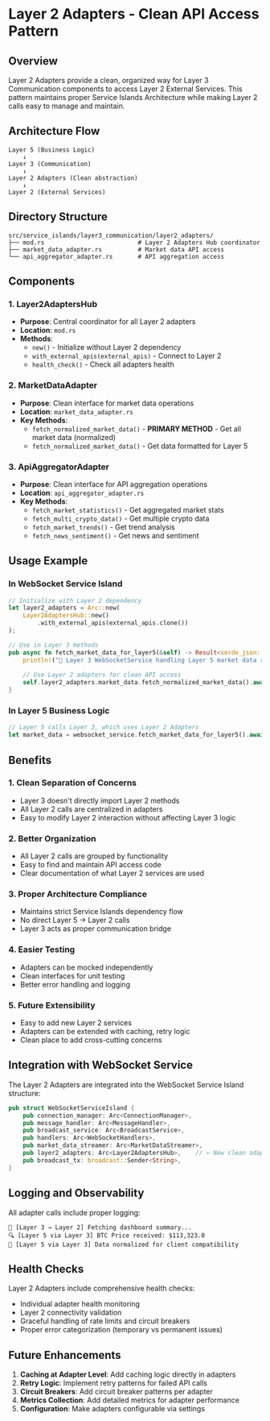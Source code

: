 # Layer 2 Adapters - Clean API Access Pattern

## Overview

Layer 2 Adapters provide a clean, organized way for Layer 3 Communication components to access Layer 2 External Services. This pattern maintains proper Service Islands Architecture while making Layer 2 calls easy to manage and maintain.

## Architecture Flow

```
Layer 5 (Business Logic)
    ↓
Layer 3 (Communication)
    ↓
Layer 2 Adapters (Clean abstraction)
    ↓
Layer 2 (External Services)
```

## Directory Structure

```
src/service_islands/layer3_communication/layer2_adapters/
├── mod.rs                          # Layer 2 Adapters Hub coordinator
├── market_data_adapter.rs          # Market data API access
└── api_aggregator_adapter.rs       # API aggregation access
```

## Components

### 1. Layer2AdaptersHub
- **Purpose**: Central coordinator for all Layer 2 adapters
- **Location**: `mod.rs`
- **Methods**:
  - `new()` - Initialize without Layer 2 dependency
  - `with_external_apis(external_apis)` - Connect to Layer 2
  - `health_check()` - Check all adapters health

### 2. MarketDataAdapter
- **Purpose**: Clean interface for market data operations
- **Location**: `market_data_adapter.rs`
- **Key Methods**:
    - `fetch_normalized_market_data()` - **PRIMARY METHOD** - Get all market data (normalized)
  - `fetch_normalized_market_data()` - Get data formatted for Layer 5

### 3. ApiAggregatorAdapter
- **Purpose**: Clean interface for API aggregation operations
- **Location**: `api_aggregator_adapter.rs`
- **Key Methods**:
  - `fetch_market_statistics()` - Get aggregated market stats
  - `fetch_multi_crypto_data()` - Get multiple crypto data
  - `fetch_market_trends()` - Get trend analysis
  - `fetch_news_sentiment()` - Get news and sentiment

## Usage Example

### In WebSocket Service Island

```rust
// Initialize with Layer 2 dependency
let layer2_adapters = Arc::new(
    Layer2AdaptersHub::new()
        .with_external_apis(external_apis.clone())
);

// Use in Layer 3 methods
pub async fn fetch_market_data_for_layer5(&self) -> Result<serde_json::Value> {
    println!("🔄 Layer 3 WebSocketService handling Layer 5 market data request...");
    
    // Use Layer 2 adapters for clean API access
    self.layer2_adapters.market_data.fetch_normalized_market_data().await
}
```

### In Layer 5 Business Logic

```rust
// Layer 5 calls Layer 3, which uses Layer 2 Adapters
let market_data = websocket_service.fetch_market_data_for_layer5().await?;
```

## Benefits

### 1. **Clean Separation of Concerns**
- Layer 3 doesn't directly import Layer 2 methods
- All Layer 2 calls are centralized in adapters
- Easy to modify Layer 2 interaction without affecting Layer 3 logic

### 2. **Better Organization**
- All Layer 2 calls are grouped by functionality
- Easy to find and maintain API access code
- Clear documentation of what Layer 2 services are used

### 3. **Proper Architecture Compliance**
- Maintains strict Service Islands dependency flow
- No direct Layer 5 → Layer 2 calls
- Layer 3 acts as proper communication bridge

### 4. **Easier Testing**
- Adapters can be mocked independently
- Clean interfaces for unit testing
- Better error handling and logging

### 5. **Future Extensibility**
- Easy to add new Layer 2 services
- Adapters can be extended with caching, retry logic
- Clean place to add cross-cutting concerns

## Integration with WebSocket Service

The Layer 2 Adapters are integrated into the WebSocket Service Island structure:

```rust
pub struct WebSocketServiceIsland {
    pub connection_manager: Arc<ConnectionManager>,
    pub message_handler: Arc<MessageHandler>,
    pub broadcast_service: Arc<BroadcastService>,
    pub handlers: Arc<WebSocketHandlers>,
    pub market_data_streamer: Arc<MarketDataStreamer>,
    pub layer2_adapters: Arc<Layer2AdaptersHub>,    // ← New clean adapter access
    pub broadcast_tx: broadcast::Sender<String>,
}
```

## Logging and Observability

All adapter calls include proper logging:

```
🔄 [Layer 3 → Layer 2] Fetching dashboard summary...
🔍 [Layer 5 via Layer 3] BTC Price received: $113,323.0
🔧 [Layer 5 via Layer 3] Data normalized for client compatibility
```

## Health Checks

Layer 2 Adapters include comprehensive health checks:
- Individual adapter health monitoring
- Layer 2 connectivity validation  
- Graceful handling of rate limits and circuit breakers
- Proper error categorization (temporary vs permanent issues)

## Future Enhancements

1. **Caching at Adapter Level**: Add caching logic directly in adapters
2. **Retry Logic**: Implement retry patterns for failed API calls
3. **Circuit Breakers**: Add circuit breaker patterns per adapter
4. **Metrics Collection**: Add detailed metrics for adapter performance
5. **Configuration**: Make adapters configurable via settings
